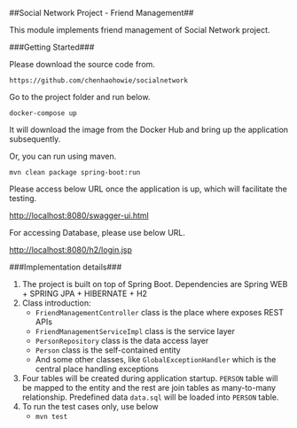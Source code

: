 ##Social Network Project - Friend Management##

This module implements friend management of Social Network project.

###Getting Started###

Please download the source code from.

```https://github.com/chenhaohowie/socialnetwork```

Go to the project folder and run below.

```docker-compose up```

It will download the image from the Docker Hub and bring up the application subsequently.

Or, you can run using maven.

```mvn clean package spring-boot:run```

Please access below URL once the application is up, which will facilitate the testing.

<http://localhost:8080/swagger-ui.html>

For accessing Database, please use below URL.

<http://localhost:8080/h2/login.jsp>

###Implementation details###

1. The project is built on top of Spring Boot. Dependencies are Spring WEB + SPRING JPA + HIBERNATE + H2
2. Class introduction:
    * `FriendManagementController` class is the place where exposes REST APIs
    * `FriendManagementServiceImpl` class is the service layer
    * `PersonRepository` class is the data access layer
    * `Person` class is the self-contained entity
    * And some other classes, like `GlobalExceptionHandler` which is the central place handling exceptions
3. Four tables will be created during application startup. `PERSON` table will be mapped to the entity and the rest are join tables as many-to-many relationship. Predefined data `data.sql` will be loaded into `PERSON` table.
4. To run the test cases only, use below
    * `mvn test`